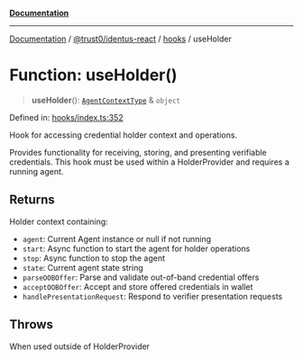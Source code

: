 [**Documentation**](../../../../README.md)

***

[Documentation](../../../../README.md) / [@trust0/identus-react](../../README.md) / [hooks](../README.md) / useHolder

# Function: useHolder()

> **useHolder**(): [`AgentContextType`](../../context/type-aliases/AgentContextType.md) & `object`

Defined in: [hooks/index.ts:352](https://github.com/trust0-project/identus/blob/3749e9a950934dc175049977b6cd44e590678417/packages/identus-react/src/hooks/index.ts#L352)

Hook for accessing credential holder context and operations.

Provides functionality for receiving, storing, and presenting verifiable credentials.
This hook must be used within a HolderProvider and requires a running agent.

## Returns

Holder context containing:
  - `agent`: Current Agent instance or null if not running
  - `start`: Async function to start the agent for holder operations
  - `stop`: Async function to stop the agent
  - `state`: Current agent state string
  - `parseOOBOffer`: Parse and validate out-of-band credential offers
  - `acceptOOBOffer`: Accept and store offered credentials in wallet
  - `handlePresentationRequest`: Respond to verifier presentation requests

## Throws

When used outside of HolderProvider
